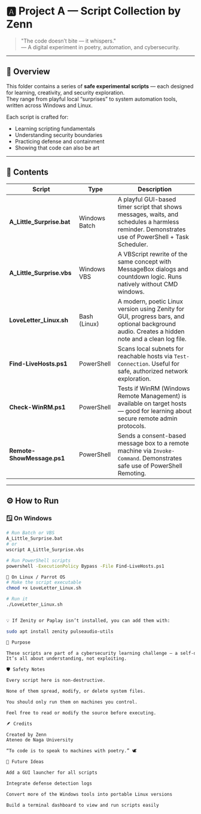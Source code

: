 # 🅰️ Project A — Script Collection by Zenn

> "The code doesn’t bite — it whispers."  
> — A digital experiment in poetry, automation, and cybersecurity.

---

## 🌸 Overview
This folder contains a series of **safe experimental scripts** — each designed for learning, creativity, and security exploration.  
They range from playful local “surprises” to system automation tools, written across Windows and Linux.

Each script is crafted for:
- Learning scripting fundamentals  
- Understanding security boundaries  
- Practicing defense and containment  
- Showing that code can also be art  

---

## 🧩 Contents

| Script | Type | Description |
|--------|------|-------------|
| **A_Little_Surprise.bat** | Windows Batch | A playful GUI-based timer script that shows messages, waits, and schedules a harmless reminder. Demonstrates use of PowerShell + Task Scheduler. |
| **A_Little_Surprise.vbs** | Windows VBS | A VBScript rewrite of the same concept with MessageBox dialogs and countdown logic. Runs natively without CMD windows. |
| **LoveLetter_Linux.sh** | Bash (Linux) | A modern, poetic Linux version using Zenity for GUI, progress bars, and optional background audio. Creates a hidden note and a clean log file. |
| **Find-LiveHosts.ps1** | PowerShell | Scans local subnets for reachable hosts via `Test-Connection`. Useful for safe, authorized network exploration. |
| **Check-WinRM.ps1** | PowerShell | Tests if WinRM (Windows Remote Management) is available on target hosts — good for learning about secure remote admin protocols. |
| **Remote-ShowMessage.ps1** | PowerShell | Sends a consent-based message box to a remote machine via `Invoke-Command`. Demonstrates safe use of PowerShell Remoting. |

---

## ⚙️ How to Run

### 🪟 On Windows
```bash
# Run Batch or VBS
A_Little_Surprise.bat
# or
wscript A_Little_Surprise.vbs

# Run PowerShell scripts
powershell -ExecutionPolicy Bypass -File Find-LiveHosts.ps1

🐧 On Linux / Parrot OS
# Make the script executable
chmod +x LoveLetter_Linux.sh

# Run it
./LoveLetter_Linux.sh


💡 If Zenity or Paplay isn’t installed, you can add them with:

sudo apt install zenity pulseaudio-utils

🧠 Purpose

These scripts are part of a cybersecurity learning challenge — a self-defense game where Zenn explores how scripts behave, where flaws appear, and how to stop or patch them safely.
It’s all about understanding, not exploiting.

🛡️ Safety Notes

Every script here is non-destructive.

None of them spread, modify, or delete system files.

You should only run them on machines you control.

Feel free to read or modify the source before executing.

🪶 Credits

Created by Zenn
Ateneo de Naga University

“To code is to speak to machines with poetry.” 🕊️

🌈 Future Ideas

Add a GUI launcher for all scripts

Integrate defense detection logs

Convert more of the Windows tools into portable Linux versions

Build a terminal dashboard to view and run scripts easily
